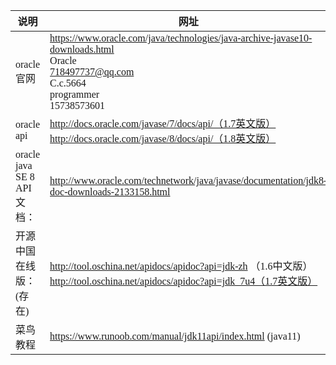 <font face="SimSun" size=3>

说明 | 网址
---|---
oracle官网 | https://www.oracle.com/java/technologies/java-archive-javase10-downloads.html <br> Oracle <br> 718497737@qq.com <br> C.c.5664 <br> programmer <br> 15738573601
oracle api | http://docs.oracle.com/javase/7/docs/api/（1.7英文版）<br> http://docs.oracle.com/javase/8/docs/api/（1.8英文版）
oracle java SE 8 API文档： | http://www.oracle.com/technetwork/java/javase/documentation/jdk8-doc-downloads-2133158.html
开源中国在线版：(存在) | http://tool.oschina.net/apidocs/apidoc?api=jdk-zh （1.6中文版） <br> http://tool.oschina.net/apidocs/apidoc?api=jdk_7u4（1.7英文版）
菜鸟教程 | https://www.runoob.com/manual/jdk11api/index.html (java11)


</font>